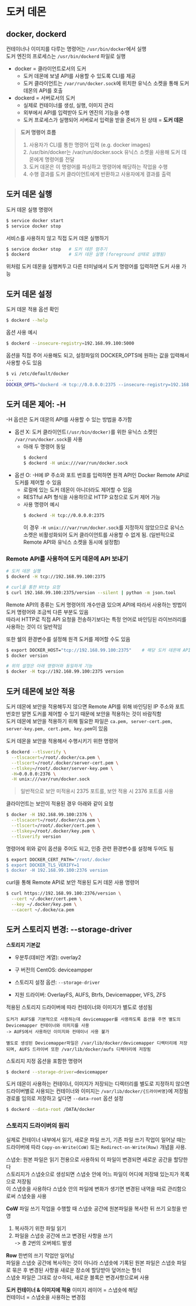# 도커 데몬

## docker, dockerd
컨테이너나 이미지를 다루는 명령어는 `/usr/bin/docker`에서 실행  
도커 엔진의 프로세스는 `/usr/bin/dockerd` 파일로 실행  

* docker = 클라이언트로서의 도커  
  - 도커 데몬에 보낼 API를 사용할 수 있도록 CLI를 제공   
  - 도커 클라이언트는 `/var/run/docker.sock`에 위치한 유닉스 소켓을 통해 도커 데몬의 API를 호출  
* dockerd = 서버로서의 도커  
  - 실제로 컨테이너를 생성, 실행, 이미지 관리
  - 외부에서 API를 입력받아 도커 엔진의 기능을 수행
  - 도커 프로세스가 실행되어 서버로서 입력을 받을 준비가 된 상태 = **도커 데몬**

> **도커 명령어 흐름**
>1. 사용자가 CLI를 통한 명령어 입력 (e.g. docker images)
>2. /usr/bin/docker는 /var/run/docker.sock 유닉스 소켓을 사용해 도커 데몬에게 명령어를 전달
>3. 도커 데몬은 이 명령어를 파싱하고 명령어에 해당하는 작업을 수행
>4. 수행 결과를 도커 클라이언트에게 반환하고 사용자에게 결과를 출력

## 도커 데몬 실행  
도커 데몬 실행 명령어
```sh
$ service docker start
$ service docker stop
```

서비스를 사용하지 않고 직접 도커 데몬 실행하기  
```sh
$ service docker stop   # 도커 데몬 멈추기
$ dockerd               # 도커 데몬 실행 (foreground 상태로 실행됨)
```
위처럼 도커 데몬을 실행켜두고 다른 터미널에서 도커 명령어를 입력하면 도커 사용 가능

## 도커 데몬 설정  
도커 데몬 적용 옵션 확인
```sh
$ dockerd --help
```

옵션 사용 예시
```sh
$ dockerd --insecure-registry=192.168.99.100:5000
```

옵션을 직접 주어 사용해도 되고, 설정파일의 DOCKER_OPTS에 원하는 값을 입력해서 사용할 수도 있음  
```sh
$ vi /etc/default/docker
...
DOCKER_OPTS="dockerd -H tcp://0.0.0.0:2375 --insecure-registry=192.168.100.99:5000 --tls=false"
```

## 도커 데몬 제어: -H
-H 옵션은 도커 데몬의 API를 사용할 수 있는 방법을 추가함  

- 옵션 X: 도커 클라이언트`(/usr/bin/docker)`를 위한 유닉스 소켓인 `/var/run/docker.sock`을 사용
  - 아래 두 명령어 동일
    ```sh
    $ dockerd
    $ dockerd -H unix:///var/run/docker.sock
    ```
- 옵션 O: -H에 IP 주소와 포트 번호를 입력하면 원격 API인 Docker Remote API로 도커를 제어할 수 있음  
  - 로컬에 있는 도커 데몬이 아니더라도 제어할 수 있음  
  - RESTful API 형식을 사용하므로 HTTP 요청으로 도커 제어 가능  
  - 사용 명령어 예시  
    ```sh
    $ dockerd -H tcp://0.0.0.0:2375
    ```
    이 경우 `-H unix:///var/run/docker.sock`를 지정하지 않았으므로 유닉스 소켓은 비활성화되어 도커 클라이언트를 사용할 수 없게 됨. (일반적으로 Remote API와 유닉스 소켓을 동시에 설정함)

### Remote API를 사용하여 도커 데몬에 API 보내기
```sh
# 도커 데몬 실행
$ dockerd -H tcp://192.168.99.100:2375

# curl을 통한 Http 요청
$ curl 192.168.99.100:2375/version --silent | python -m json.tool
```

Remote API의 종류는 도커 명령어의 개수만큼 있으며 API에 따라서 사용하는 방법이 도커 명령어와 조금씩 다른 부분도 있음  
따라서 HTTP로 직접 API 요청을 전송하기보다는 특정 언어로 바인딩된 라이브러리를 사용하는 것이 더 일반적임  

또한 쉘의 환경변수를 설정해 원격 도커를 제어할 수도 있음  
```sh
$ export DOCKER_HOST="tcp://192.168.99.100:2375"    # 해당 도커 데몬에 API 요청을 전달
$ docker version

# 위의 설정은 아래 명령어와 동일하게 기능
$ docker -H tcp://192.168.99.100:2375 version
```

## 도커 데몬에 보안 적용
도커 데몬에 보안을 적용해두지 않으면 Remote API를 위해 바인딩된 IP 주소와 포트 번호만 알면 도커를 제어할 수 있기 때문에 보안을 적용하는 것이 바람직함  
도커 데몬에 보안을 적용하기 위해 필요한 파일은 `ca.pem, server-cert.pem, server-key.pem, cert.pem, key.pem`이 있음  

도커 데몬을 보안을 적용해서 수행시키기 위한 명령어  
```sh
$ dockerd --tlsverify \
  --tlscacert=/root/.docker/ca.pem \
  --tlscert=/root/.docker/server-cert.pem \
  --tlskey=/root/.docker/server-key.pem \
  -H=0.0.0.0:2376 \
  -H unix:///var/run/docker.sock
```
> 일반적으로 보안 미적용시 2375 포트를, 보안 적용 시 2376 포트를 사용

클라이언트는 보안이 적용된 경우 아래와 같이 요청
```sh
$ docker -H 192.168.99.100:2376 \
  --tlscacert=/root/.docker/ca.pem \
  --tlscert=/root/.docker/cert.pem \
  --tlskey=/root/.docker/key.pem \
  --tlsverify version
```

명령어에 위와 같이 옵션을 주어도 되고, 인증 관련 환경변수를 설정해 두어도 됨  
```sh
$ export DOCKER_CERT_PATH="/root/.docker
$ export DOCKER_TLS_VERIFY=1
$ docker -H 192.168.99.100:2376 version
```

curl을 통해 Remote API로 보안 적용된 도커 데몬 사용 명령어
```sh
$ curl https://192.168.99.100:2376/version \
  --cert ~/.docker/cert.pem \
  --key ~/.docker/key.pem \
  --cacert ~/.docke/ca.pem
```

## 도커 스토리지 변경: --storage-driver
**스토리지 기본값**
- 우분투(데비안 계열): overlay2  
- 구 버전의 CentOS: deviceampper

- 스토리지 설정 옵션: `--storage-driver`
- 지원 드라이버: OverlayFS, AUFS, Btrfs, Devicemapper, VFS, ZFS

적용된 스토리지 드라이버에 따라 컨테이너와 이미지가 별도로 생성됨  
```
도커가 AUFS를 기본적으로 사용하는데 devicemapper를 사용하도록 옵션을 주면 별도의 Devicemapper 컨테이너와 이미지를 사용  
-> AUFS에서 사용하던 이미지와 컨테이너 사용 불가  

별도로 생성된 Devicemapper파일은 /var/lib/docker/devicemapper 디렉터리에 저장되며, AUFS 드라이버 또한 /var/lib/docker/aufs 디렉터리에 저장됨
```

스토리지 지정 옵션을 포함한 명령어
```sh
$ dockerd --storage-driver=devicemapper
```

도커 데몬이 사용하는 컨테이너, 이미지가 저장되는 디렉터리를 별도로 지정하지 않으면 드라이버별로 사용되는 컨테이너와 이미지는 `/var/lib/docker/{드라이버명}`에 저장됨  
경로를 임의로 저장하고 싶다면 `--data-root` 옵션 설정
```sh
$ dockerd --data-root /DATA/docker
```

### 스토리지 드라이버의 원리  
실제로 컨테이너 내부에서 읽기, 새로운 파일 쓰기, 기존 파일 쓰기 작업이 일어날 때는 드라이버에 따라 `Copy-on-Write(CoW)` 또는 `Redirect-on-Write(Row)` 개념을 사용. 

스냅숏: 원본 파일은 읽기 전용으로 사용하되 이 파일이 변경되면 새로운 공간을 할당한다  
스토리지가 스냅숏으로 생성되면 스냅숏 안에 어느 파일이 어디에 저장돼 있는지가 목록으로 저장됨  
이 스냅숏을 사용하다 스냅숏 안의 파일에 변화가 생기면 변경된 내역을 따로 관리함으로써 스냅숏을 사용

**CoW**
파일 쓰기 작업을 수행할 때 스냅숏 공간에 원본파일을 복사한 뒤 쓰기 요청을 반영  
1. 복사하기 위한 파일 읽기
2. 파일을 스냅숏 공간에 쓰고 변경된 사항을 쓰기  
-> 총 2번의 오버헤드 발생

**Row**
한번의 쓰기 작업만 일어남  
파일을 스냅숏 공간에 복사하는 것이 아니라 스냅숏에 기록된 원본 파일은 스냅숏 파일로 묶은 후 변경된 사항을 새로운 장소에 할당받아 덮어쓰는 형식  
스냅숏 파일은 그대로 상ㅇ하되, 새로운 블록은 변경사항으로써 사용  

**도커 컨테이너 & 이미지에 적용**
이미지 레이어 = 스냅숏에 해당  
컨테이너 = 스냅숏을 사용하는 변경점


